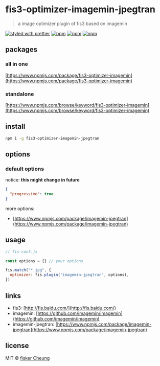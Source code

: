 # fis3-optimizer-imagemin-jpegtran

> a image optimizer plugin of fis3 based on imagemin

[![styled with prettier](https://img.shields.io/badge/styled_with-prettier-ff69b4.svg?style=flat-square)](https://github.com/prettier/prettier)
[![npm](https://img.shields.io/npm/v/fis3-optimizer-imagemin-jpegtran.svg?style=flat-square)](https://www.npmjs.com/package/fis3-optimizer-imagemin-jpegtran)
[![npm](https://img.shields.io/npm/dt/fis3-optimizer-imagemin-jpegtran.svg?style=flat-square)](https://www.npmjs.com/package/fis3-optimizer-imagemin-jpegtran)
[![npm](https://img.shields.io/npm/dm/fis3-optimizer-imagemin-jpegtran.svg?style=flat-square)](https://www.npmjs.com/package/fis3-optimizer-imagemin-jpegtran)

## packages

### all in one

[https://www.npmjs.com/package/fis3-optimizer-imagemin](https://www.npmjs.com/package/fis3-optimizer-imagemin)

### standalone

[https://www.npmjs.com/browse/keyword/fis3-optimizer-imagemin](https://www.npmjs.com/browse/keyword/fis3-optimizer-imagemin)

## install

```sh
npm i -g fis3-optimizer-imagemin-jpegtran
```

## options

### default options

notice: **this might change in future**

```json
{
  "progressive": true
}
```

more options:

- [https://www.npmjs.com/package/imagemin-jpegtran](https://www.npmjs.com/package/imagemin-jpegtran)

## usage

```js
// fis-conf.js

const options = {} // your options

fis.match("*.jpg", {
  optimizer: fis.plugin("imagemin-jpegtran", options),
})
```

## links

- fis3: [http://fis.baidu.com/](http://fis.baidu.com/)
- imagemin: [https://github.com/imagemin/imagemin](https://github.com/imagemin/imagemin)
- imagemin-jpegtran: [https://www.npmjs.com/package/imagemin-jpegtran](https://www.npmjs.com/package/imagemin-jpegtran)

## license

MIT © [fisker Cheung](https://github.com/fisker)
